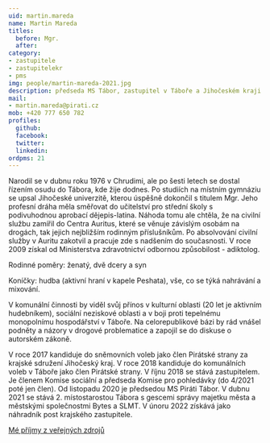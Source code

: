 ```yaml
---
uid: martin.mareda
name: Martin Mareda
titles:
  before: Mgr.
  after:
category:
- zastupitele
- zastupitelekr
- pms
img: people/martin-mareda-2021.jpg
description: předseda MS Tábor, zastupitel v Táboře a Jihočeském kraji
mail:
- martin.mareda@pirati.cz
mob: +420 777 650 782
profiles:
  github:
  facebook:				
  twitter:
  linkedin:
ordpms: 21 
---
```


Narodil se v dubnu roku 1976 v Chrudimi, ale po šesti letech se dostal řízením osudu do Tábora, kde žije dodnes. Po studiích na místním gymnáziu se upsal Jihočeské univerzitě, kterou úspěšně dokončil s titulem Mgr. Jeho profesní dráha měla směřovat do učitelství pro střední školy s podivuhodnou aprobací dějepis-latina. Náhoda tomu ale chtěla, že na civilní službu zamířil do Centra Auritus, které se věnuje závislým osobám na drogách, tak jejich nejbližším rodinným příslušníkům. Po absolvování civilní služby v Auritu zakotvil a pracuje zde s nadšením do současnosti. V roce 2009 získal od Ministerstva zdravotnictví odbornou způsobilost - adiktolog.

Rodinné poměry: ženatý, dvě dcery a syn

Koníčky: hudba (aktivní hraní v kapele Peshata), vše, co se týká nahrávání a mixování.

V komunální činnosti by viděl svůj přínos v kulturní oblasti (20 let je aktivním hudebníkem), sociální neziskové oblasti a v boji proti tepelnému monopolnímu hospodářství v Táboře. Na celorepublikové bázi by rád vnášel podněty a názory v drogové problematice a zapojil se do diskuse o autorském zákoně.

V roce 2017 kandiduje do sněmovních voleb jako člen Pirátské strany za krajské sdružení Jihočeský kraj.
V roce 2018 kandiduje do komunálních voleb v Táboře jako člen Pirátské strany. V říjnu 2018 se stává zastupitelem. Je členem Komise sociální a předseda Komise pro pohledávky (do 4/2021 poté jen člen). Od listopadu 2020 je předsedou MS Piráti Tábor.
V dubnu 2021 se stává 2. místostarostou Tábora s gescemi správy majetku města a městskými společnostmi Bytes a SLMT.
V únoru 2022 získává jako náhradník post krajského zastupitele.

[Mé příjmy z veřejných zdrojů](https://nalodeni.pirati.cz/odmeny/martin.mareda)
